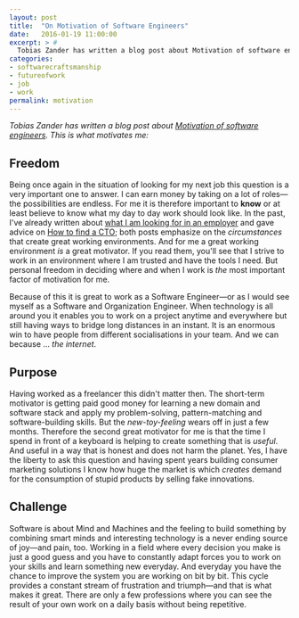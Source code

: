 ```yaml
---
layout: post
title:  "On Motivation of Software Engineers"
date:   2016-01-19 11:00:00
excerpt: > #
  Tobias Zander has written a blog post about Motivation of software engineers. These are my motivations.
categories:
- softwarecraftsmanship
- futureofwork
- job
- work
permalink: motivation
---
```


*Tobias Zander has written a blog post about 
[Motivation of software engineers](http://www.travelling-developer.com/2016/01/motivation-of-software-engineers/). This is what motivates me:*

## Freedom

Being once again in the situation of looking for my next job this question is a very important one to answer. I can earn money by 
taking on a lot of roles—the possibilities are endless. For me it is therefore important to **know** or at least believe to know
what my day to day work should look like. In the past, I've already written about [what I am looking for in an employer](/leaving-dothiv/) 
and gave advice on [How to find a CTO](/how-to-find-a-cto/); both posts emphasize on the *circumstances* that create great 
working environments. And for me a great working environment *is* a great motivator. If you read them, you'll see that I strive 
to work in an environment where I am trusted and have the tools I need. But personal freedom in deciding
where and when I work is *the* most important factor of motivation for me. 

Because of this it is great to work as a Software Engineer—or as I would see myself as a Software and Organization Engineer. When
technology is all around you it enables you to work on a project anytime and everywhere but still having ways to bridge long distances
in an instant. It is an enormous win to have people from different socialisations in your team. And we can because … *the internet*.

## Purpose

Having worked as a freelancer this didn't matter then. The short-term motivator is getting paid good money for learning a new domain
and software stack and apply my problem-solving, pattern-matching and software-building skills. But the *new-toy-feeling* wears off
in just a few months. Therefore the second great motivator for me is that the time I spend in front of a keyboard is helping to create
something that is *useful*. And useful in a way that is honest and does not harm the planet. Yes, I have the liberty to ask this 
question and having spent years building consumer marketing solutions I know how huge the market is which *creates* demand
for the consumption of stupid products by selling fake innovations.

## Challenge

Software is about Mind and Machines and the feeling to build something by combining smart minds and interesting technology is a 
never ending source of joy—and pain, too. Working in a field where every decision you make is just a good guess and you have to
constantly adapt forces you to work on your skills and learn something new everyday. And everyday you have the chance to improve
the system you are working on bit by bit. This cycle provides a constant stream of frustration and triumph—and that is what makes
it great. There are only a few professions where you can see the result of your own work on a daily basis  without being repetitive.

